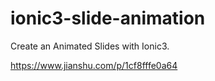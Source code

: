 # ionic3-slide-animation

Create an Animated Slides with Ionic3.

https://www.jianshu.com/p/1cf8fffe0a64
